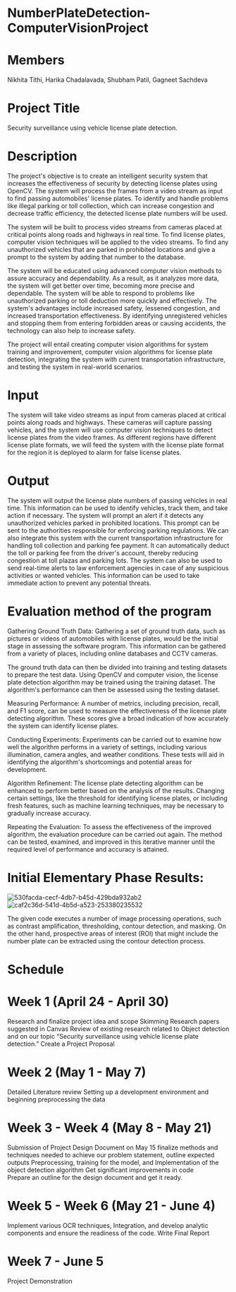 # NumberPlateDetection-ComputerVisionProject
# Members
Nikhita Tithi, Harika Chadalavada, Shubham Patil, Gagneet Sachdeva

# Project Title 
Security surveillance using vehicle license plate detection.

# Description 
The project's objective is to create an intelligent security system that increases the effectiveness of security by detecting license plates using OpenCV. The system will process the frames from a video stream as input to find passing automobiles' license plates. To identify and handle problems like illegal parking or toll collection, which can increase congestion and decrease traffic efficiency, the detected license plate numbers will be used.

The system will be built to process video streams from cameras placed at critical points along roads and highways in real time. To find license plates, computer vision techniques will be applied to the video streams. To find any unauthorized vehicles that are parked in prohibited locations and give a prompt to the system by adding that number to the database.

The system will be educated using advanced computer vision methods to assure accuracy and dependability. As a result, as it analyzes more data, the system will get better over time, becoming more precise and dependable. The system will be able to respond to problems like unauthorized parking or toll deduction more quickly and effectively. The system's advantages include increased safety, lessened congestion, and increased transportation effectiveness. By identifying unregistered vehicles and stopping them from entering forbidden areas or causing accidents, the technology can also help to increase safety.

The project will entail creating computer vision algorithms for system training and improvement, computer vision algorithms for license plate detection, integrating the system with current transportation infrastructure, and testing the system in real-world scenarios.

# Input

The system will take video streams as input from cameras placed at critical points along roads and highways. These cameras will capture passing vehicles, and the system will use computer vision techniques to detect license plates from the video frames. As different regions have different license plate formats, we will feed the system with the license plate format for the region it is deployed to alarm for false license plates. 

# Output

The system will output the license plate numbers of passing vehicles in real time. This information can be used to identify vehicles, track them, and take action if necessary. The system will prompt an alert if it detects any unauthorized vehicles parked in prohibited locations. This prompt can be sent to the authorities responsible for enforcing parking regulations. We can also integrate this system with the current transportation infrastructure for handling toll collection and parking fee payment. It can automatically deduct the toll or parking fee from the driver's account, thereby reducing congestion at toll plazas and parking lots. The system can also be used to send real-time alerts to law enforcement agencies in case of any suspicious activities or wanted vehicles. This information can be used to take immediate action to prevent any potential threats.

# Evaluation method of the program

Gathering Ground Truth Data: Gathering a set of ground truth data, such as pictures or videos of automobiles with license plates, would be the initial stage in assessing the software program. This information can be gathered from a variety of places, including online databases and CCTV cameras.

The ground truth data can then be divided into training and testing datasets to prepare the test data. Using OpenCV and computer vision, the license plate detection algorithm may be trained using the training dataset. The algorithm's performance can then be assessed using the testing dataset.

Measuring Performance: A number of metrics, including precision, recall, and F1 score, can be used to measure the effectiveness of the license plate detecting algorithm. These scores give a broad indication of how accurately the system can identify license plates.

Conducting Experiments: Experiments can be carried out to examine how well the algorithm performs in a variety of settings, including various illumination, camera angles, and weather conditions. These tests will aid in identifying the algorithm's shortcomings and potential areas for development.

Algorithm Refinement: The license plate detecting algorithm can be enhanced to perform better based on the analysis of the results. Changing certain settings, like the threshold for identifying license plates, or including fresh features, such as machine learning techniques, may be necessary to gradually increase accuracy.

Repeating the Evaluation: To assess the effectiveness of the improved algorithm, the evaluation procedure can be carried out again. The method can be tested, examined, and improved in this iterative manner until the required level of performance and accuracy is attained.

# Initial Elementary Phase Results: 
![530facda-cecf-4db7-b45d-429bda932ab2](https://github.com/gagneetsachdeva/NumberPlateDetection-ComputerVisionProject/assets/54347314/b6b87ceb-66c2-4d02-9683-e5f03a01caad)
![caf2c36d-541d-4b5d-a523-253380235532](https://github.com/gagneetsachdeva/NumberPlateDetection-ComputerVisionProject/assets/54347314/237d29ce-35f7-41c7-b513-3303c658e718)

The given code executes a number of image processing operations, such as contrast amplification, thresholding, contour detection, and masking. On the other hand, prospective areas of interest (ROI) that might include the number plate can be extracted using the contour detection process.


# Schedule

# Week 1 (April 24 - April 30)
Research and finalize project idea and scope
Skimming Research papers suggested in Canvas
Review of existing research related to Object detection and on our topic “Security surveillance using vehicle license plate detection.”
Create a Project Proposal

# Week 2 (May 1 - May 7)
Detailed Literature review
Setting up a development environment and beginning preprocessing the data

# Week 3 - Week 4 (May 8 - May 21)
Submission of Project Design Document on May 15
finalize methods and techniques needed to achieve our problem statement, outline expected outputs
Preprocessing, training for the model, and Implementation of the object detection algorithm
Get significant improvements in code  
Prepare an outline for the design document and get it ready.

# Week 5 - Week 6 (May 21 - June 4)
Implement various OCR techniques, Integration, and develop analytic components and ensure the readiness of the code.
Write Final Report

# Week 7 - June 5
Project Demonstration
